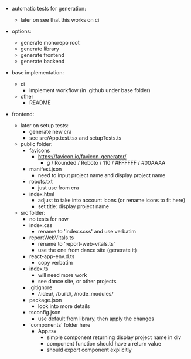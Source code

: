 - automatic tests for generation:
  - later on see that this works on ci

- options:
  - generate monorepo root
  - generate library
  - generate frontend
  - generate backend

- base implementation:
  - ci
    - implement workflow (in .github under base folder)
  - other
    - README
  
- frontend:
  - later on setup tests:
    - generate new cra
    - see src/App.test.tsx and setupTests.ts
  - public folder:
    - favicons
      - https://favicon.io/favicon-generator/
        - g / Rounded / Roboto / 110 / #FFFFFF / #00AAAA
    - manifest.json
      - need to input project name and display project name
    - robots.txt
      - just use from cra
    - index.html
      - adjust to take into account icons (or rename icons to fit here)
      - set title: display project name
  - src folder:
    - no tests for now
    - index.css
      - rename to 'index.scss' and use verbatim
    - reportWebVitals.ts
      - rename to 'report-web-vitals.ts'
      - use the one from dance site (generate it)
    - react-app-env.d.ts
      - copy verbatim
    - index.ts
      - will need more work
      - see dance site, or other projects
    - .gitignore
      - /.idea/, /build/, /node_modules/
    - package.json
      - look into more details
    - tsconfig.json
      - use default from library, then apply the changes
    - 'components' folder here
      - App.tsx
        - simple component returning display project name in div
        - component function should have a return value
        - should export component explicitly
